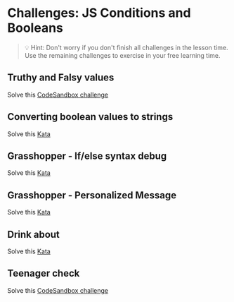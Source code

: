 # Challenges: JS Conditions and Booleans

> 💡 Hint: Don't worry if you don't finish all challenges in the lesson time. Use the remaining
> challenges to exercise in your free learning time.

## Truthy and Falsy values

Solve this
[CodeSandbox challenge](https://codesandbox.io/s/github/neuefische/web-exercises/tree/main/sessions/js-conditions-and-booleans/truthy-and-falsy?file=/js/index.js)

## Converting boolean values to strings

Solve this [Kata](https://www.codewars.com/kata/53369039d7ab3ac506000467/train/javascript)

## Grasshopper - If/else syntax debug

Solve this [Kata](https://www.codewars.com/kata/57089707fe2d01529f00024a/train/javascript)

## Grasshopper - Personalized Message

Solve this [Kata](https://www.codewars.com/kata/5772da22b89313a4d50012f7/train/javascript)

## Drink about

Solve this [Kata](https://www.codewars.com/kata/56170e844da7c6f647000063/train/javascript)

## Teenager check

Solve this
[CodeSandbox challenge](https://codesandbox.io/s/github/neuefische/web-exercises/tree/main/sessions/js-conditions-and-booleans/teenager-check?file=/js/index.js)
